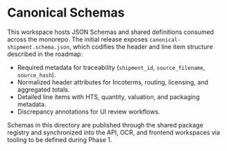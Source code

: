 # Canonical Schemas

This workspace hosts JSON Schemas and shared definitions consumed across the monorepo. The initial release exposes `canonical-shipment.schema.json`, which codifies the header and line item structure described in the roadmap:

- Required metadata for traceability (`shipment_id`, `source_filename`, `source_hash`).
- Normalized header attributes for Incoterms, routing, licensing, and aggregated totals.
- Detailed line items with HTS, quantity, valuation, and packaging metadata.
- Discrepancy annotations for UI review workflows.

Schemas in this directory are published through the shared package registry and synchronized into the API, OCR, and frontend workspaces via tooling to be defined during Phase 1.
